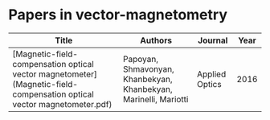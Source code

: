 # Papers in vector-magnetometry

| Title | Authors | Journal | Year |
|-------|---------|---------|------|
| [Magnetic-field-compensation optical vector magnetometer](Magnetic-field-compensation optical vector magnetometer.pdf) | Papoyan, Shmavonyan, Khanbekyan, Khanbekyan, Marinelli, Mariotti | Applied Optics | 2016 |
